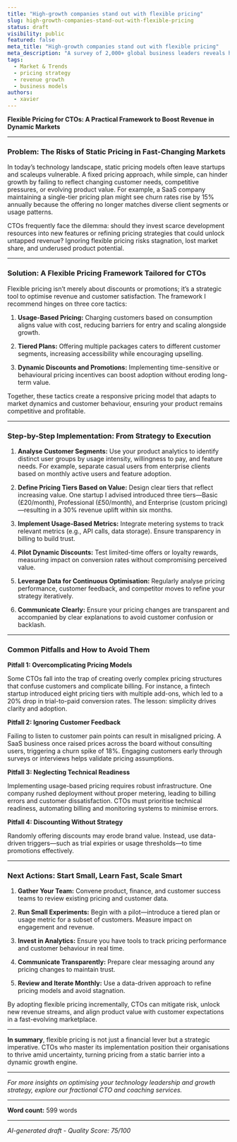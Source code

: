 ```yaml
---
title: "High-growth companies stand out with flexible pricing"
slug: high-growth-companies-stand-out-with-flexible-pricing
status: draft
visibility: public
featured: false
meta_title: "High-growth companies stand out with flexible pricing"
meta_description: "A survey of 2,000+ global business leaders reveals how the fastest-growing companies are approaching pricing differently to drive revenue."
tags:
  - Market & Trends
  - pricing strategy
  - revenue growth
  - business models
authors:
  - xavier
---
```


**Flexible Pricing for CTOs: A Practical Framework to Boost Revenue in Dynamic Markets**

---

### Problem: The Risks of Static Pricing in Fast-Changing Markets

In today’s technology landscape, static pricing models often leave startups and scaleups vulnerable. A fixed pricing approach, while simple, can hinder growth by failing to reflect changing customer needs, competitive pressures, or evolving product value. For example, a SaaS company maintaining a single-tier pricing plan might see churn rates rise by 15% annually because the offering no longer matches diverse client segments or usage patterns.

CTOs frequently face the dilemma: should they invest scarce development resources into new features or refining pricing strategies that could unlock untapped revenue? Ignoring flexible pricing risks stagnation, lost market share, and underused product potential.

---

### Solution: A Flexible Pricing Framework Tailored for CTOs

Flexible pricing isn’t merely about discounts or promotions; it’s a strategic tool to optimise revenue and customer satisfaction. The framework I recommend hinges on three core tactics:

1. **Usage-Based Pricing:** Charging customers based on consumption aligns value with cost, reducing barriers for entry and scaling alongside growth.

2. **Tiered Plans:** Offering multiple packages caters to different customer segments, increasing accessibility while encouraging upselling.

3. **Dynamic Discounts and Promotions:** Implementing time-sensitive or behavioural pricing incentives can boost adoption without eroding long-term value.

Together, these tactics create a responsive pricing model that adapts to market dynamics and customer behaviour, ensuring your product remains competitive and profitable.

---

### Step-by-Step Implementation: From Strategy to Execution

1. **Analyse Customer Segments:** Use your product analytics to identify distinct user groups by usage intensity, willingness to pay, and feature needs. For example, separate casual users from enterprise clients based on monthly active users and feature adoption.

2. **Define Pricing Tiers Based on Value:** Design clear tiers that reflect increasing value. One startup I advised introduced three tiers—Basic (£20/month), Professional (£50/month), and Enterprise (custom pricing)—resulting in a 30% revenue uplift within six months.

3. **Implement Usage-Based Metrics:** Integrate metering systems to track relevant metrics (e.g., API calls, data storage). Ensure transparency in billing to build trust.

4. **Pilot Dynamic Discounts:** Test limited-time offers or loyalty rewards, measuring impact on conversion rates without compromising perceived value.

5. **Leverage Data for Continuous Optimisation:** Regularly analyse pricing performance, customer feedback, and competitor moves to refine your strategy iteratively.

6. **Communicate Clearly:** Ensure your pricing changes are transparent and accompanied by clear explanations to avoid customer confusion or backlash.

---

### Common Pitfalls and How to Avoid Them

**Pitfall 1: Overcomplicating Pricing Models**

Some CTOs fall into the trap of creating overly complex pricing structures that confuse customers and complicate billing. For instance, a fintech startup introduced eight pricing tiers with multiple add-ons, which led to a 20% drop in trial-to-paid conversion rates. The lesson: simplicity drives clarity and adoption.

**Pitfall 2: Ignoring Customer Feedback**

Failing to listen to customer pain points can result in misaligned pricing. A SaaS business once raised prices across the board without consulting users, triggering a churn spike of 18%. Engaging customers early through surveys or interviews helps validate pricing assumptions.

**Pitfall 3: Neglecting Technical Readiness**

Implementing usage-based pricing requires robust infrastructure. One company rushed deployment without proper metering, leading to billing errors and customer dissatisfaction. CTOs must prioritise technical readiness, automating billing and monitoring systems to minimise errors.

**Pitfall 4: Discounting Without Strategy**

Randomly offering discounts may erode brand value. Instead, use data-driven triggers—such as trial expiries or usage thresholds—to time promotions effectively.

---

### Next Actions: Start Small, Learn Fast, Scale Smart

1. **Gather Your Team:** Convene product, finance, and customer success teams to review existing pricing and customer data.

2. **Run Small Experiments:** Begin with a pilot—introduce a tiered plan or usage metric for a subset of customers. Measure impact on engagement and revenue.

3. **Invest in Analytics:** Ensure you have tools to track pricing performance and customer behaviour in real time.

4. **Communicate Transparently:** Prepare clear messaging around any pricing changes to maintain trust.

5. **Review and Iterate Monthly:** Use a data-driven approach to refine pricing models and avoid stagnation.

By adopting flexible pricing incrementally, CTOs can mitigate risk, unlock new revenue streams, and align product value with customer expectations in a fast-evolving marketplace.

---

**In summary**, flexible pricing is not just a financial lever but a strategic imperative. CTOs who master its implementation position their organisations to thrive amid uncertainty, turning pricing from a static barrier into a dynamic growth engine.

---

*For more insights on optimising your technology leadership and growth strategy, explore our fractional CTO and coaching services.*  

---

**Word count:** 599 words

---

*AI-generated draft - Quality Score: 75/100*
